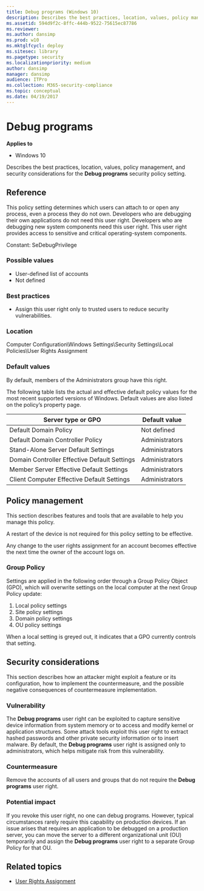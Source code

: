 ```yaml
---
title: Debug programs (Windows 10)
description: Describes the best practices, location, values, policy management, and security considerations for the Debug programs security policy setting.
ms.assetid: 594d9f2c-8ffc-444b-9522-75615ec87786
ms.reviewer: 
ms.author: dansimp
ms.prod: w10
ms.mktglfcycl: deploy
ms.sitesec: library
ms.pagetype: security
ms.localizationpriority: medium
author: dansimp
manager: dansimp
audience: ITPro
ms.collection: M365-security-compliance
ms.topic: conceptual
ms.date: 04/19/2017
---
```


# Debug programs

**Applies to**
-   Windows 10

Describes the best practices, location, values, policy management, and security considerations for the **Debug programs** security policy setting.

## Reference

This policy setting determines which users can attach to or open any process, even a process they do not own. Developers who are debugging their own applications do not need this user right. Developers who are debugging new system components need this user right. This user right provides access to sensitive and critical operating-system components.

Constant: SeDebugPrivilege

### Possible values

-   User-defined list of accounts
-   Not defined

### Best practices

-   Assign this user right only to trusted users to reduce security vulnerabilities.

### Location

Computer Configuration\\Windows Settings\\Security Settings\\Local Policies\\User Rights Assignment

### Default values

By default, members of the Administrators group have this right.

The following table lists the actual and effective default policy values for the most recent supported versions of Windows. Default values are also listed on the policy’s property page.

| Server type or GPO | Default value |
| - | - |
| Default Domain Policy | Not defined| 
| Default Domain Controller Policy | Administrators | 
| Stand-Alone Server Default Settings | Administrators | 
| Domain Controller Effective Default Settings | Administrators | 
| Member Server Effective Default Settings | Administrators | 
| Client Computer Effective Default Settings | Administrators | 
 
## Policy management

This section describes features and tools that are available to help you manage this policy.

A restart of the device is not required for this policy setting to be effective.

Any change to the user rights assignment for an account becomes effective the next time the owner of the account logs on.

### Group Policy

Settings are applied in the following order through a Group Policy Object (GPO), which will overwrite settings on the local computer at the next Group Policy update:

1.  Local policy settings
2.  Site policy settings
3.  Domain policy settings
4.  OU policy settings

When a local setting is greyed out, it indicates that a GPO currently controls that setting.

## Security considerations

This section describes how an attacker might exploit a feature or its configuration, how to implement the countermeasure, and the possible negative consequences of countermeasure implementation.

### Vulnerability

The **Debug programs** user right can be exploited to capture sensitive device information from system memory or to access and modify kernel or application structures. Some attack tools exploit this user right to extract hashed passwords and other private security information or to insert malware. 
By default, the **Debug programs** user right is assigned only to administrators, which helps mitigate risk from this vulnerability.

### Countermeasure

Remove the accounts of all users and groups that do not require the **Debug programs** user right.

### Potential impact

If you revoke this user right, no one can debug programs. However, typical circumstances rarely require this capability on production devices. If an issue arises that requires an application to be debugged on a production server, you can move the server to a different organizational unit (OU) 
temporarily and assign the **Debug programs** user right to a separate Group Policy for that OU.

## Related topics

- [User Rights Assignment](user-rights-assignment.md)
